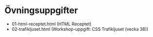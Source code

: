 # Övningsuppgifter

- 01-html-receptet.html (HTML Receptet)
- 02-trafikljuset.html (Workshop-uppgift: CSS Trafikljuset (vecka 38))
